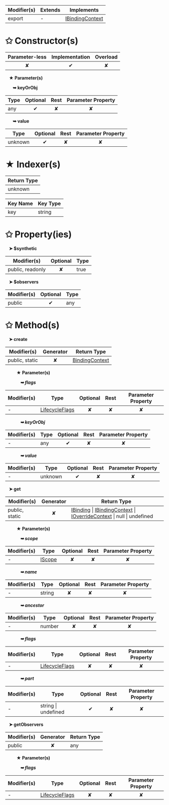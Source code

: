 | Modifier(s)                            | Extends                      | Implements                                    |
|----------------------------------------|------------------------------|-----------------------------------------------|
| export | - | [IBindingContext](/runtime/interface/observation/ibindingcontext.md) |

# &#10025; Constructor(s)

| Parameter-less                         | Implementation                          | Overload                          |
|:--------------------------------------:|:---------------------------------------:|:---------------------------------:|
| ✘ | ✔ | ✘ |

&nbsp;&nbsp; **&#9733; Parameter(s)**

&nbsp;&nbsp;&nbsp;&nbsp;&nbsp; **&#10149; keyOrObj**

| Type                        | Optional                           | Rest                          | Parameter Property                          |
|-----------------------------|:----------------------------------:|:-----------------------------:|:-------------------------------------------:|
| any | ✔  | ✘ | ✘ |

&nbsp;&nbsp;&nbsp;&nbsp;&nbsp; **&#10149; value**

| Type                        | Optional                           | Rest                          | Parameter Property                          |
|-----------------------------|:----------------------------------:|:-----------------------------:|:-------------------------------------------:|
| unknown | ✔  | ✘ | ✘ |

# &#9733; Indexer(s)

| Return Type                      |
|----------------------------------|
| unknown |

| Key Name                                 | Key Type                       |
|------------------------------------------|--------------------------------|
| key | string |

# &#10025; Property(ies)

&nbsp;&nbsp; **&#10148; $synthetic**

| Modifier(s)                               | Optional                           | Type                         |
|-------------------------------------------|:----------------------------------:|------------------------------|
| public, readonly | ✘ | true |

&nbsp;&nbsp; **&#10148; $observers**

| Modifier(s)                               | Optional                           | Type                         |
|-------------------------------------------|:----------------------------------:|------------------------------|
| public | ✔ | any |

# &#10025; Method(s)

&nbsp;&nbsp; **&#10148; create**

| Modifier(s)                              | Generator                          | Return Type                       |
|------------------------------------------|:----------------------------------:|-----------------------------------|
| public, static | ✘ | [BindingContext](/runtime/observation/class/binding-context/bindingcontext.md) |

&nbsp;&nbsp;&nbsp;&nbsp;&nbsp;&nbsp;&nbsp;&nbsp; **&#9733; Parameter(s)**

&nbsp;&nbsp;&nbsp;&nbsp;&nbsp;&nbsp;&nbsp;&nbsp;&nbsp;&nbsp;&nbsp; _**&#10149; flags**_

| Modifier(s)                              | Type                        | Optional                           | Rest                          | Parameter Property                          |
|------------------------------------------|-----------------------------|:----------------------------------:|:-----------------------------:|:-------------------------------------------:|
| - | [LifecycleFlags](/runtime/enum/flags/lifecycleflags.md) | ✘  | ✘ | ✘ |

&nbsp;&nbsp;&nbsp;&nbsp;&nbsp;&nbsp;&nbsp;&nbsp;&nbsp;&nbsp;&nbsp; _**&#10149; keyOrObj**_

| Modifier(s)                              | Type                        | Optional                           | Rest                          | Parameter Property                          |
|------------------------------------------|-----------------------------|:----------------------------------:|:-----------------------------:|:-------------------------------------------:|
| - | any | ✔  | ✘ | ✘ |

&nbsp;&nbsp;&nbsp;&nbsp;&nbsp;&nbsp;&nbsp;&nbsp;&nbsp;&nbsp;&nbsp; _**&#10149; value**_

| Modifier(s)                              | Type                        | Optional                           | Rest                          | Parameter Property                          |
|------------------------------------------|-----------------------------|:----------------------------------:|:-----------------------------:|:-------------------------------------------:|
| - | unknown | ✔  | ✘ | ✘ |

&nbsp;&nbsp; **&#10148; get**

| Modifier(s)                              | Generator                          | Return Type                       |
|------------------------------------------|:----------------------------------:|-----------------------------------|
| public, static | ✘ | [IBinding](/runtime/interface/lifecycle/ibinding.md) &#124; [IBindingContext](/runtime/interface/observation/ibindingcontext.md) &#124; [IOverrideContext](/runtime/interface/observation/ioverridecontext.md) &#124; null &#124; undefined |

&nbsp;&nbsp;&nbsp;&nbsp;&nbsp;&nbsp;&nbsp;&nbsp; **&#9733; Parameter(s)**

&nbsp;&nbsp;&nbsp;&nbsp;&nbsp;&nbsp;&nbsp;&nbsp;&nbsp;&nbsp;&nbsp; _**&#10149; scope**_

| Modifier(s)                              | Type                        | Optional                           | Rest                          | Parameter Property                          |
|------------------------------------------|-----------------------------|:----------------------------------:|:-----------------------------:|:-------------------------------------------:|
| - | [IScope](/runtime/interface/observation/iscope.md) | ✘  | ✘ | ✘ |

&nbsp;&nbsp;&nbsp;&nbsp;&nbsp;&nbsp;&nbsp;&nbsp;&nbsp;&nbsp;&nbsp; _**&#10149; name**_

| Modifier(s)                              | Type                        | Optional                           | Rest                          | Parameter Property                          |
|------------------------------------------|-----------------------------|:----------------------------------:|:-----------------------------:|:-------------------------------------------:|
| - | string | ✘  | ✘ | ✘ |

&nbsp;&nbsp;&nbsp;&nbsp;&nbsp;&nbsp;&nbsp;&nbsp;&nbsp;&nbsp;&nbsp; _**&#10149; ancestor**_

| Modifier(s)                              | Type                        | Optional                           | Rest                          | Parameter Property                          |
|------------------------------------------|-----------------------------|:----------------------------------:|:-----------------------------:|:-------------------------------------------:|
| - | number | ✘  | ✘ | ✘ |

&nbsp;&nbsp;&nbsp;&nbsp;&nbsp;&nbsp;&nbsp;&nbsp;&nbsp;&nbsp;&nbsp; _**&#10149; flags**_

| Modifier(s)                              | Type                        | Optional                           | Rest                          | Parameter Property                          |
|------------------------------------------|-----------------------------|:----------------------------------:|:-----------------------------:|:-------------------------------------------:|
| - | [LifecycleFlags](/runtime/enum/flags/lifecycleflags.md) | ✘  | ✘ | ✘ |

&nbsp;&nbsp;&nbsp;&nbsp;&nbsp;&nbsp;&nbsp;&nbsp;&nbsp;&nbsp;&nbsp; _**&#10149; part**_

| Modifier(s)                              | Type                        | Optional                           | Rest                          | Parameter Property                          |
|------------------------------------------|-----------------------------|:----------------------------------:|:-----------------------------:|:-------------------------------------------:|
| - | string &#124; undefined | ✔  | ✘ | ✘ |

&nbsp;&nbsp; **&#10148; getObservers**

| Modifier(s)                              | Generator                          | Return Type                       |
|------------------------------------------|:----------------------------------:|-----------------------------------|
| public | ✘ | any |

&nbsp;&nbsp;&nbsp;&nbsp;&nbsp;&nbsp;&nbsp;&nbsp; **&#9733; Parameter(s)**

&nbsp;&nbsp;&nbsp;&nbsp;&nbsp;&nbsp;&nbsp;&nbsp;&nbsp;&nbsp;&nbsp; _**&#10149; flags**_

| Modifier(s)                              | Type                        | Optional                           | Rest                          | Parameter Property                          |
|------------------------------------------|-----------------------------|:----------------------------------:|:-----------------------------:|:-------------------------------------------:|
| - | [LifecycleFlags](/runtime/enum/flags/lifecycleflags.md) | ✘  | ✘ | ✘ |